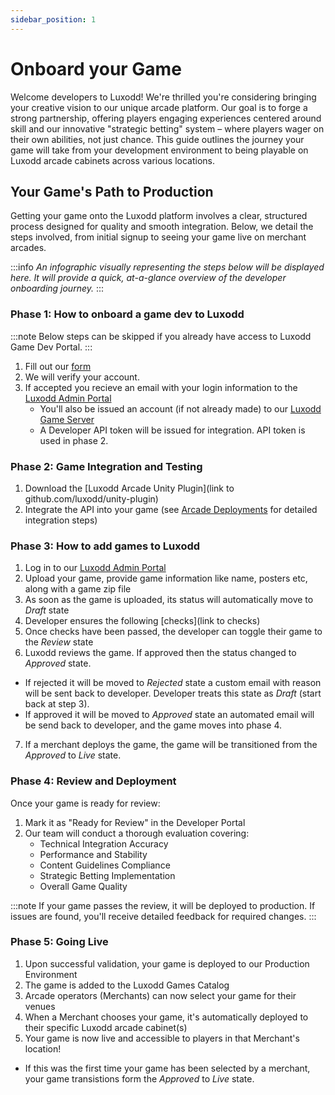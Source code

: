 ```yaml
---
sidebar_position: 1
---
```


# Onboard your Game

Welcome developers to Luxodd! We're thrilled you're considering bringing your creative vision to our unique arcade platform. Our goal is to forge a strong partnership, offering players engaging experiences centered around skill and our innovative "strategic betting" system – where players wager on their own abilities, not just chance. This guide outlines the journey your game will take from your development environment to being playable on Luxodd arcade cabinets across various locations.

## Your Game's Path to Production

Getting your game onto the Luxodd platform involves a clear, structured process designed for quality and smooth integration. Below, we detail the steps involved, from initial signup to seeing your game live on merchant arcades.

:::info
_An infographic visually representing the steps below will be displayed here. It will provide a quick, at-a-glance overview of the developer onboarding journey._
:::


### Phase 1: How to onboard a game dev to Luxodd

:::note
Below steps can be skipped if you already have access to Luxodd Game Dev Portal.
:::

1. Fill out our [form](https://forms.gle/ixqvtC9uKjJUNL5k8)
2. We will verify your account.
3. If accepted you recieve an email with your login information to the [Luxodd Admin Portal](https://admin.luxodd.com)  
   - You'll also be issued an account (if not already made) to our [Luxodd Game Server](https://app.luxodd.com/registration?redirect=/home)
   - A Developer API token will be issued for integration. API token is used in phase 2.
  

### Phase 2: Game Integration and Testing

1. Download the [Luxodd Arcade Unity Plugin](link to github.com/luxodd/unity-plugin)
2. Integrate the API into your game (see [Arcade Deployments](/docs/category/arcade-deployments) for detailed integration steps)

### Phase 3: How to add games to Luxodd

1. Log in to our [Luxodd Admin Portal](https://admin.luxodd.com)
2. Upload your game, provide game information like name, posters etc, along with a game zip file
3. As soon as the game is uploaded, its status will automatically move to _Draft_ state
4. Developer ensures the following [checks](link to checks)
5. Once checks have been passed, the developer can toggle their game to the _Review_ state
6. Luxodd reviews the game. If approved then the status changed to _Approved_ state.
- If rejected it will be moved to _Rejected_ state a custom email with reason will be sent back to developer. Developer treats this state as _Draft_ (start back at step 3).
- If approved it will be moved to _Approved_ state an automated email will be send back to developer, and the game moves into phase 4.
7. If a merchant deploys the game, the game will be transitioned from the _Approved_ to _Live_ state.


### Phase 4: Review and Deployment

Once your game is ready for review:

1. Mark it as "Ready for Review" in the Developer Portal
2. Our team will conduct a thorough evaluation covering:
   - Technical Integration Accuracy
   - Performance and Stability
   - Content Guidelines Compliance
   - Strategic Betting Implementation
   - Overall Game Quality

:::note
If your game passes the review, it will be deployed to production. If issues are found, you'll receive detailed feedback for required changes.
:::

### Phase 5: Going Live

1. Upon successful validation, your game is deployed to our Production Environment
2. The game is added to the Luxodd Games Catalog
3. Arcade operators (Merchants) can now select your game for their venues
4. When a Merchant chooses your game, it's automatically deployed to their specific Luxodd arcade cabinet(s)
5. Your game is now live and accessible to players in that Merchant's location!
  - If this was the first time your game has been selected by a merchant, your game transistions form the _Approved_ to _Live_ state.
